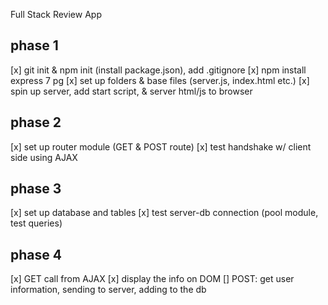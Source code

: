 Full Stack Review App

phase 1
---
[x] git init & npm init (install package.json), add .gitignore
[x] npm install express 7 pg
[x] set up folders & base files (server.js, index.html etc.)
[x] spin up server, add start script, & server html/js to browser

phase 2
---
[x] set up router module (GET & POST route)
[x] test handshake w/ client side using AJAX

phase 3
---
[x] set up database and tables
[x] test server-db connection (pool module, test queries)

phase 4
---
[x] GET call from AJAX
[x] display the info on DOM
[] POST: get user information, sending to server, adding to the db